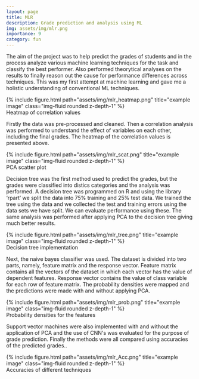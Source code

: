 ```yaml
---
layout: page
title: MLR
description: Grade prediction and analysis using ML
img: assets/img/mlr.png
importance: 9
category: fun
---
```


The aim of the project was to help predict the grades of students and in the process analyze various machine learning techniques for the task and classify the best performer. Also performed theorytical analyses on the results to finally reason out the cause for performance differences across techniques. This was my first attempt at machine learning and gave me a holistic understanding of conventional ML techniques.

<div class="row justify-content-center">
    <div class="col-sm mt-3 mt-md-0 text-center">
        <div class="img">
            {% include figure.html path="assets/img/mlr_heatmap.png" title="example image" class="img-fluid rounded z-depth-1" %}
        </div>
        <div class="caption">
            Heatmap of correlation values
        </div>
    </div>
</div>

Firstly the data was pre-processed and cleaned. Then a correlation analysis was performed to understand the effect of variables on each other, including the final grades. The heatmap of the correlation values is presented above.

<div class="row justify-content-center">
    <div class="col-sm mt-3 mt-md-0 text-center">
        <div class="img">
            {% include figure.html path="assets/img/mlr_scat.png" title="example image" class="img-fluid rounded z-depth-1" %}
        </div>
        <div class="caption">
            PCA scatter plot
        </div>
    </div>
</div>

Decision tree was the first method used to predict the grades, but the grades were classified into distics categories and the analysis was performed. A decision tree was programmed on R and using the library ‘rpart’ we split the data into 75% training and 25% test data. We trained the tree using the data and we collected the test and training errors using the data sets we have split. We can evaluate performance using these. The same analysis was performed after applying PCA to the decision tree giving much better results.

<div class="row justify-content-center">
    <div class="col-sm mt-3 mt-md-0 text-center">
        <div class="img">
            {% include figure.html path="assets/img/mlr_tree.png" title="example image" class="img-fluid rounded z-depth-1" %}
        </div>
        <div class="caption">
            Decision tree implementation
        </div>
    </div>
</div>

Next, the naive bayes classifier was used. The dataset is divided into two parts, namely, feature matrix and the response vector. Feature matrix contains all the vectors of the dataset in which each vector has the value of dependent features. Response vector contains the value of class variable for each row of feature matrix. The probability densities were mapped and the predictions were made with and without applying PCA.

<div class="row justify-content-center">
    <div class="col-sm mt-3 mt-md-0 text-center">
        <div class="img">
            {% include figure.html path="assets/img/mlr_prob.png" title="example image" class="img-fluid rounded z-depth-1" %}
        </div>
        <div class="caption">
            Probability densities for the features
        </div>
    </div>
</div>

Support vector machines were also implemented with and without the application of PCA and the use of CNN's was evaluated for the purpose of grade prediction. Finally the methods were all compared using accuracies of the predicted grades..

<div class="row justify-content-center">
    <div class="col-sm mt-3 mt-md-0 text-center">
        <div class="img">
            {% include figure.html path="assets/img/mlr_Acc.png" title="example image" class="img-fluid rounded z-depth-1" %}
        </div>
        <div class="caption">
            Accuracies of different techniques
        </div>
    </div>
</div>

